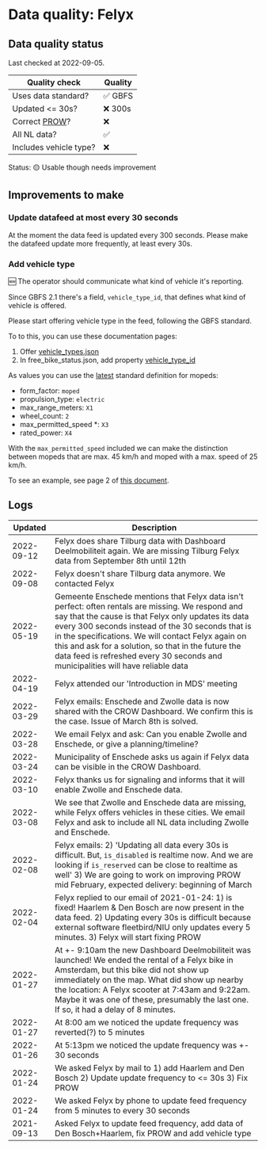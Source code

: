 # Data quality: Felyx

## Data quality status

Last checked at 2022-09-05.

| **Quality check**           | **Quality**
| --                          | --          |
| Uses data standard?         | ✅ GBFS
| Updated <= 30s?             | ❌ 300s
| Correct [PROW](https://github.com/Stichting-CROW/dashboarddeelmobiliteit-datakwaliteit#%E2%84%B9%EF%B8%8F-correct-prow-4)?               | ❌
| All NL data?                | ✅
| Includes vehicle type?      | ❌

Status: 🟡 Usable though needs improvement

## Improvements to make

### Update datafeed at most every 30 seconds

At the moment the data feed is updated every 300 seconds. Please make the datafeed update more frequently, at least every 30s.

### Add vehicle type

🆕 The operator should communicate what kind of vehicle it's reporting. 

Since GBFS 2.1 there's a field, `vehicle_type_id`, that defines what kind of vehicle is offered.

Please start offering vehicle type in the feed, following the GBFS standard.

To to this, you can use these documentation pages: 

1. Offer [vehicle_types.json](https://github.com/NABSA/gbfs/blob/master/gbfs.md#vehicle_typesjson-added-in-v21)
2. In free_bike_status.json, add property [vehicle_type_id](https://github.com/NABSA/gbfs/blob/master/gbfs.md#free_bike_statusjson)

As values you can use the [latest](https://github.com/NABSA/gbfs/pull/370) standard definition for mopeds:

- form_factor: `moped`
- propulsion_type: `electric`
- max_range_meters: `X1`
- wheel_count: `2`
- max_permitted_speed *: `X3`
- rated_power: `X4`

With the `max_permitted_speed` included we can make the distinction between mopeds that are max. 45 km/h and moped with a max. speed of 25 km/h.

To see an example, see page 2 of [this document](https://docs.google.com/document/d/1P_oDBnFvr9qzo0_5YbnrCDYptFQV9ZUOJGfi8ACD1GE/edit?usp=sharing).

## Logs

| Updated    | Description
| ----       | ---
| 2022-09-12 | Felyx does share Tilburg data with Dashboard Deelmobiliteit again. We are missing Tilburg Felyx data from September 8th until 12th
| 2022-09-08 | Felyx doesn't share Tilburg data anymore. We contacted Felyx
| 2022-05-19 | Gemeente Enschede mentions that Felyx data isn't perfect: often rentals are missing. We respond and say that the cause is that Felyx only updates its data every 300 seconds instead of the 30 seconds that is in the specifications. We will contact Felyx again on this and ask for a solution, so that in the future the data feed is refreshed every 30 seconds and municipalities will have reliable data
| 2022-04-19 | Felyx attended our 'Introduction in MDS' meeting
| 2022-03-29 | Felyx emails: Enschede and Zwolle data is now shared with the CROW Dashboard. We confirm this is the case. Issue of March 8th is solved.
| 2022-03-28 | We email Felyx and ask: Can you enable Zwolle and Enschede, or give a planning/timeline?
| 2022-03-24 | Municipality of Enschede asks us again if Felyx data can be visible in the CROW Dashboard.
| 2022-03-10 | Felyx thanks us for signaling and informs that it will enable Zwolle and Enschede data.
| 2022-03-08 | We see that Zwolle and Enschede data are missing, while Felyx offers vehicles in these cities. We email Felyx and ask to include all NL data including Zwolle and Enschede.
| 2022-02-08 | Felyx emails: 2) 'Updating all data every 30s is difficult. But, `is_disabled` is realtime now. And we are looking if `is_reserved` can be close to realtime as well'  3) We are going to work on improving PROW mid February, expected delivery: beginning of March
| 2022-02-04 | Felyx replied to our email of 2021-01-24: 1) is fixed! Haarlem & Den Bosch are now present in the data feed. 2) Updating every 30s is difficult because external software fleetbird/NIU only updates every 5 minutes. 3) Felyx will start fixing PROW
| 2022-01-27 | At +- 9:10am the new Dashboard Deelmobiliteit was launched! We ended the rental of a Felyx bike in Amsterdam, but this bike did not show up immediately on the map. What did show up nearby the location: A Felyx scooter at 7:43am and 9:22am. Maybe it was one of these, presumably the last one. If so, it had a delay of 8 minutes.
| 2022-01-27 | At 8:00 am we noticed the update frequency was reverted(?) to 5 minutes
| 2022-01-26 | At 5:13pm we noticed the update frequency was +- 30 seconds
| 2022-01-24 | We asked Felyx by mail to 1) add Haarlem and Den Bosch 2) Update update frequency to <= 30s 3) Fix PROW
| 2022-01-24 | We asked Felyx by phone to update feed frequency from 5 minutes to every 30 seconds
| 2021-09-13 | Asked Felyx to update feed frequency, add data of Den Bosch+Haarlem, fix PROW and add vehicle type
